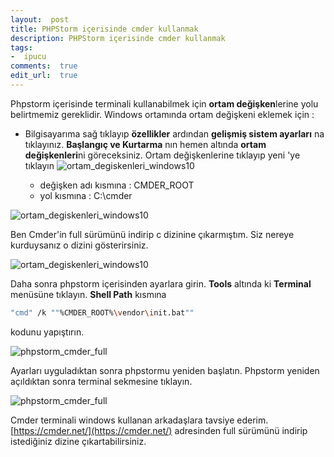 ```yaml
---
layout:  post
title: PHPStorm içerisinde cmder kullanmak
description: PHPStorm içerisinde cmder kullanmak
tags:
-  ipucu
comments:  true
edit_url:  true
---
```


Phpstorm içerisinde terminali kullanabilmek için **ortam değişken**lerine yolu belirtmemiz gereklidir. Windows ortamında ortam değişkeni eklemek için :
-   Bilgisayarıma sağ tıklayıp  **özellikler** ardından  **gelişmiş sistem ayarları** na tıklayınız.
    **Başlangıç ve Kurtarma**  nın hemen altında  **ortam değişkenleri**ni göreceksiniz. Ortam değişkenlerine tıklayıp yeni 'ye tıklayın
    ![ortam_degiskenleri_windows10](https://raw.githubusercontent.com/yuceltoluyag/yuceltoluyag.github.io/master/uploads/ortam_degiskenleri1.png)

	-   değişken adı kısmına : CMDER_ROOT
	-   yol kısmına : C:\cmder

![ortam_degiskenleri_windows10](https://raw.githubusercontent.com/yuceltoluyag/yuceltoluyag.github.io/master/uploads/ortam_degiskenleri3.png)

Ben Cmder'in full sürümünü indirip c dizinine çıkarmıştım. Siz nereye kurduysanız o dizini gösterirsiniz.

![ortam_degiskenleri_windows10](https://raw.githubusercontent.com/yuceltoluyag/yuceltoluyag.github.io/master/uploads/ortam_degiskenleri2.png)

Daha sonra phpstorm içerisinden ayarlara girin. **Tools** altında ki **Terminal** menüsüne tıklayın. **Shell Path** kısmına
```sh
"cmd" /k ""%CMDER_ROOT%\vendor\init.bat""
```
kodunu yapıştırın.

![phpstorm_cmder_full](https://raw.githubusercontent.com/yuceltoluyag/yuceltoluyag.github.io/master/uploads/phpstorm_terminal.png)

Ayarları uyguladıktan sonra phpstormu yeniden başlatın. Phpstorm yeniden açıldıktan sonra terminal sekmesine tıklayın.

![phpstorm_cmder_full](https://raw.githubusercontent.com/yuceltoluyag/yuceltoluyag.github.io/master/uploads/phpstorm_terminal2.png)

Cmder terminali windows kullanan arkadaşlara tavsiye ederim. [https://cmder.net/](https://cmder.net/) adresinden full sürümünü indirip istediğiniz dizine çıkartabilirsiniz.
